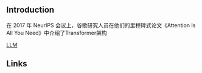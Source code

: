 ## Introduction




在 2017 年 NeurIPS 会议上，谷歌研究人员在他们的里程碑式论文《Attention Is All You Need》中介绍了Transformer架构

 [LLM](/docs/CS/AI/LLM/LLM.md) 


## Links







